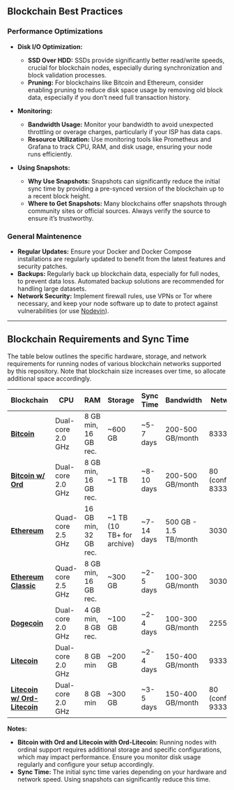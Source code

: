 ## Blockchain Best Practices

### Performance Optimizations

- **Disk I/O Optimization:** 
  - **SSD Over HDD:** SSDs provide significantly better read/write speeds, crucial for blockchain nodes, especially during synchronization and block validation processes.
  - **Pruning:** For blockchains like Bitcoin and Ethereum, consider enabling pruning to reduce disk space usage by removing old block data, especially if you don’t need full transaction history.

- **Monitoring:** 
  - **Bandwidth Usage:** Monitor your bandwidth to avoid unexpected throttling or overage charges, particularly if your ISP has data caps. 
  - **Resource Utilization:** Use monitoring tools like Prometheus and Grafana to track CPU, RAM, and disk usage, ensuring your node runs efficiently.

- **Using Snapshots:** 
  - **Why Use Snapshots:** Snapshots can significantly reduce the initial sync time by providing a pre-synced version of the blockchain up to a recent block height.
  - **Where to Get Snapshots:** Many blockchains offer snapshots through community sites or official sources. Always verify the source to ensure it’s trustworthy.

### General Maintenence

- **Regular Updates:** Ensure your Docker and Docker Compose installations are regularly updated to benefit from the latest features and security patches.
- **Backups:** Regularly back up blockchain data, especially for full nodes, to prevent data loss. Automated backup solutions are recommended for handling large datasets.
- **Network Security:** Implement firewall rules, use VPNs or Tor where necessary, and keep your node software up to date to protect against vulnerabilities (or use [Nodevin](https://nodevin.xyz)).

---

## Blockchain Requirements and Sync Time

The table below outlines the specific hardware, storage, and network requirements for running nodes of various blockchain networks supported by this repository. Note that blockchain size increases over time, so allocate additional space accordingly.

| Blockchain                | CPU                | RAM                    | Storage                | Sync Time             | Bandwidth            | Network Port         |
|---------------------------|--------------------|------------------------|------------------------|-----------------------|----------------------|----------------------|
| **[Bitcoin](https://hub.docker.com/r/fiftysix/bitcoin-core)**          | Dual-core 2.0 GHz  | 8 GB min, 16 GB rec.   | ~600 GB            | ~5-7 days             | 200-500 GB/month     | 8333                 |
| **[Bitcoin w/ Ord](https://hub.docker.com/r/fiftysix/ord)**       | Dual-core 2.0 GHz  | 8 GB min, 16 GB rec.   | ~1 TB              | ~8-10 days            | 200-500 GB/month     | 80 (configurable), 8333 |
| **[Ethereum](https://hub.docker.com/r/fiftysix/geth)**         | Quad-core 2.5 GHz  | 16 GB min, 32 GB rec.  | ~1 TB (10 TB+ for archive) | ~7-14 days | 500 GB - 1.5 TB/month | 30303                |
| **[Ethereum Classic](https://hub.docker.com/r/fiftysix/core-geth)** | Quad-core 2.5 GHz | 8 GB min, 16 GB rec. | ~300 GB | ~2-5 days | 100-300 GB/month | 30303 |
| **[Dogecoin](https://hub.docker.com/r/fiftysix/dogecoin-core)**        | Dual-core 2.0 GHz  | 4 GB min, 8 GB rec.    | ~100 GB           | ~2-4 days              | 100-300 GB/month     | 22556                |
| **[Litecoin](https://hub.docker.com/r/fiftysix/litecoin-core)**         | Dual-core 2.0 GHz  | 8 GB min               | ~200 GB           | ~2-4 days              | 150-400 GB/month     | 9333                 |
| **[Litecoin w/ Ord-Litecoin](https://hub.docker.com/r/fiftysix/ord-litecoin)** | Dual-core 2.0 GHz | 8 GB min             | ~300 GB           | ~3-5 days              | 150-400 GB/month     | 80 (configurable), 9333 |

**Notes:**

- **Bitcoin with Ord and Litecoin with Ord-Litecoin:** Running nodes with ordinal support requires additional storage and specific configurations, which may impact performance. Ensure you monitor disk usage regularly and configure your setup accordingly.
- **Sync Time:** The initial sync time varies depending on your hardware and network speed. Using snapshots can significantly reduce this time.
